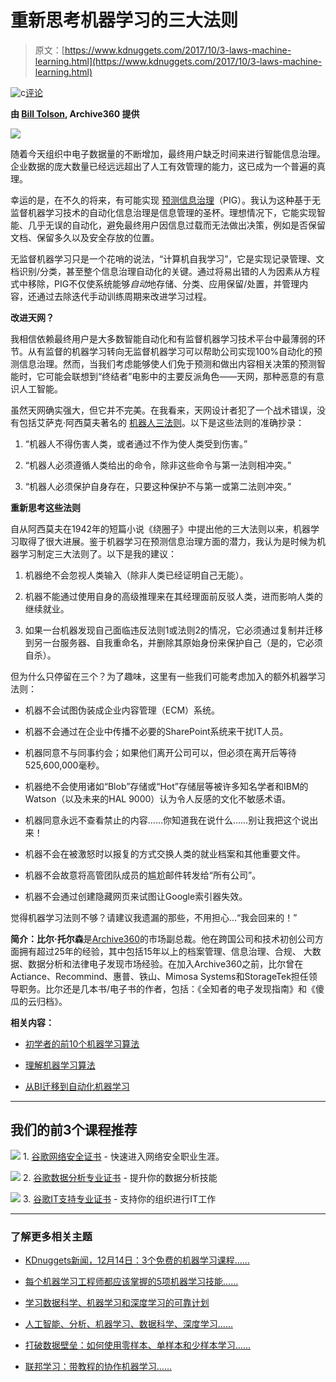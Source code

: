 # 重新思考机器学习的三大法则

> 原文：[https://www.kdnuggets.com/2017/10/3-laws-machine-learning.html](https://www.kdnuggets.com/2017/10/3-laws-machine-learning.html)

![c](../Images/3d9c022da2d331bb56691a9617b91b90.png)[评论](#comments)

**由 [Bill Tolson](https://www.linkedin.com/in/billtolson/), Archive360 提供**

![](../Images/adc406fff39c12f74efb02bb3db282c6.png)

随着今天组织中电子数据量的不断增加，最终用户缺乏时间来进行智能信息治理。企业数据的庞大数量已经远远超出了人工有效管理的能力，这已成为一个普遍的真理。

幸运的是，在不久的将来，有可能实现 [预测信息治理](https://blog.archive360.com/are-pigs-starting-to-fly)（PIG）。我认为这种基于无监督机器学习技术的自动化信息治理是信息管理的圣杯。理想情况下，它能实现智能、几乎无误的自动化，避免最终用户因信息过载而无法做出决策，例如是否保留文档、保留多久以及安全存放的位置。

无监督机器学习只是一个花哨的说法，“计算机自我学习”，它是实现记录管理、文档识别/分类，甚至整个信息治理自动化的关键。通过将易出错的人为因素从方程式中移除，PIG不仅使系统能够*自动*地存储、分类、应用保留/处置，并管理内容，还通过去除迭代手动训练周期来改进学习过程。

**改进天网？**

我相信依赖最终用户是大多数智能自动化和有监督机器学习技术平台中最薄弱的环节。从有监督的机器学习转向无监督机器学习可以帮助公司实现100%自动化的预测信息治理。然而，当我们考虑能够使人们免于预测和做出内容相关决策的预测智能时，它可能会联想到“终结者”电影中的主要反派角色——天网，那种恶意的有意识人工智能。

虽然天网确实强大，但它并不完美。在我看来，天网设计者犯了一个战术错误，没有包括艾萨克·阿西莫夫著名的 [机器人三法则](https://www.auburn.edu/~vestmon/robotics.html)。以下是这些法则的准确抄录：

1.  “机器人不得伤害人类，或者通过不作为使人类受到伤害。”

1.  “机器人必须遵循人类给出的命令，除非这些命令与第一法则相冲突。”

1.  “机器人必须保护自身存在，只要这种保护不与第一或第二法则冲突。”

**重新思考这些法则**

自从阿西莫夫在1942年的短篇小说《绕圈子》中提出他的三大法则以来，机器学习取得了很大进展。鉴于机器学习在预测信息治理方面的潜力，我认为是时候为机器学习制定三大法则了。以下是我的建议：

1.  机器绝不会忽视人类输入（除非人类已经证明自己无能）。

1.  机器不能通过使用自身的高级推理来在其经理面前反驳人类，进而影响人类的继续就业。

1.  如果一台机器发现自己面临违反法则1或法则2的情况，它必须通过复制并迁移到另一台服务器、自我重命名，并删除其原始身份来保护自己（是的，它必须自杀）。

但为什么只停留在三个？为了趣味，这里有一些我们可能考虑加入的额外机器学习法则：

+   机器不会试图伪装成企业内容管理（ECM）系统。

+   机器不会通过在企业中传播不必要的SharePoint系统来干扰IT人员。

+   机器同意不与同事约会；如果他们离开公司可以，但必须在离开后等待525,600,000毫秒。

+   机器绝不会使用诸如“Blob”存储或“Hot”存储层等被许多知名学者和IBM的Watson（以及未来的HAL 9000）认为令人反感的文化不敏感术语。

+   机器同意永远不查看禁止的内容……你知道我在说什么……别让我把这个说出来！

+   机器不会在被激怒时以报复的方式交换人类的就业档案和其他重要文件。

+   机器不会故意将高管团队成员的尴尬邮件转发给“所有公司”。

+   机器不会通过创建隐藏网页来试图让Google索引器失效。

觉得机器学习法则不够？请建议我遗漏的那些，不用担心…“我会回来的！”

**简介：比尔·托尔森**是[Archive360](https://www.archive360.com)的市场副总裁。他在跨国公司和技术初创公司方面拥有超过25年的经验，其中包括15年以上的档案管理、信息治理、合规、 大数据、数据分析和法律电子发现市场经验。在加入Archive360之前，比尔曾在Actiance、Recommind、惠普、铁山、Mimosa Systems和StorageTek担任领导职务。比尔还是几本书/电子书的作者，包括：《全知者的电子发现指南》和《傻瓜的云归档》。

**相关内容：**

+   [初学者的前10个机器学习算法](/2017/10/top-10-machine-learning-algorithms-beginners.html)

+   [理解机器学习算法](/2017/10/understanding-machine-learning-algorithms.html)

+   [从BI迁移到自动化机器学习](/2017/09/datarobot-moving-from-bi-automated-machine-learning.html)

* * *

## 我们的前3个课程推荐

![](../Images/0244c01ba9267c002ef39d4907e0b8fb.png) 1\. [谷歌网络安全证书](https://www.kdnuggets.com/google-cybersecurity) - 快速进入网络安全职业生涯。

![](../Images/e225c49c3c91745821c8c0368bf04711.png) 2\. [谷歌数据分析专业证书](https://www.kdnuggets.com/google-data-analytics) - 提升你的数据分析技能

![](../Images/0244c01ba9267c002ef39d4907e0b8fb.png) 3\. [谷歌IT支持专业证书](https://www.kdnuggets.com/google-itsupport) - 支持你的组织进行IT工作

* * *

### 了解更多相关主题

+   [KDnuggets新闻，12月14日：3个免费的机器学习课程……](https://www.kdnuggets.com/2022/n48.html)

+   [每个机器学习工程师都应该掌握的5项机器学习技能……](https://www.kdnuggets.com/2023/03/5-machine-learning-skills-every-machine-learning-engineer-know-2023.html)

+   [学习数据科学、机器学习和深度学习的可靠计划](https://www.kdnuggets.com/2023/01/mwiti-solid-plan-learning-data-science-machine-learning-deep-learning.html)

+   [人工智能、分析、机器学习、数据科学、深度学习……](https://www.kdnuggets.com/2021/12/developments-predictions-ai-machine-learning-data-science-research.html)

+   [打破数据壁垒：如何使用零样本、单样本和少样本学习……](https://www.kdnuggets.com/2023/08/breaking-data-barrier-zeroshot-oneshot-fewshot-learning-transforming-machine-learning.html)

+   [联邦学习：带教程的协作机器学习……](https://www.kdnuggets.com/2021/12/federated-learning-collaborative-machine-learning-tutorial-get-started.html)
